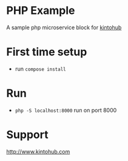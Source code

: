 # PHP Example

A sample php microservice block for [kintohub](http://kintohub.com)

# First time setup

* run `compose install`

# Run

* `php -S localhost:8000` run on port 8000

# Support

http://www.kintohub.com
